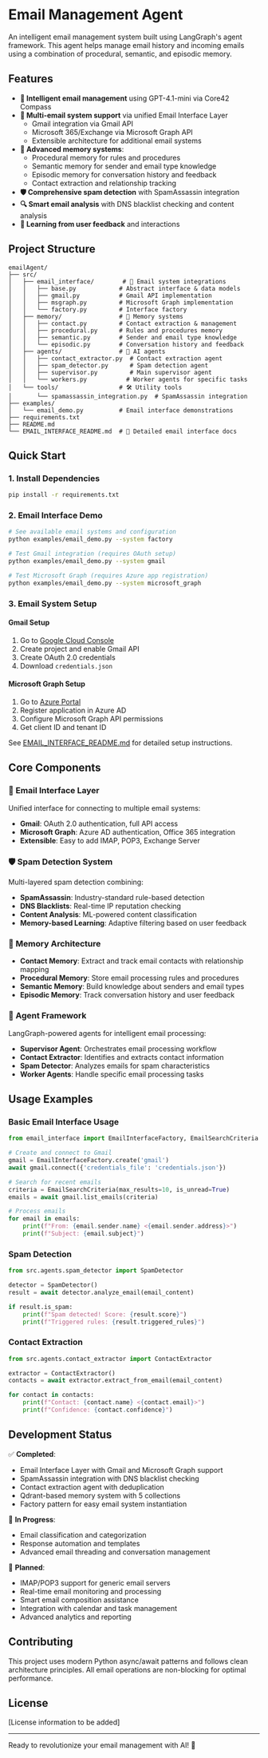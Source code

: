 # Email Management Agent

An intelligent email management system built using LangGraph's agent framework. This agent helps manage email history and incoming emails using a combination of procedural, semantic, and episodic memory.

## Features

- **🧠 Intelligent email management** using GPT-4.1-mini via Core42 Compass
- **📧 Multi-email system support** via unified Email Interface Layer
  - Gmail integration via Gmail API
  - Microsoft 365/Exchange via Microsoft Graph API
  - Extensible architecture for additional email systems
- **🧬 Advanced memory systems**:
  - Procedural memory for rules and procedures
  - Semantic memory for sender and email type knowledge  
  - Episodic memory for conversation history and feedback
  - Contact extraction and relationship tracking
- **🛡️ Comprehensive spam detection** with SpamAssassin integration
- **🔍 Smart email analysis** with DNS blacklist checking and content analysis
- **🤖 Learning from user feedback** and interactions

## Project Structure

```
emailAgent/
├── src/
│   ├── email_interface/        # 📧 Email system integrations
│   │   ├── base.py            # Abstract interface & data models
│   │   ├── gmail.py           # Gmail API implementation
│   │   ├── msgraph.py         # Microsoft Graph implementation
│   │   └── factory.py         # Interface factory
│   ├── memory/                # 🧠 Memory systems
│   │   ├── contact.py         # Contact extraction & management
│   │   ├── procedural.py      # Rules and procedures memory
│   │   ├── semantic.py        # Sender and email type knowledge
│   │   └── episodic.py        # Conversation history and feedback
│   ├── agents/                # 🤖 AI agents
│   │   ├── contact_extractor.py  # Contact extraction agent
│   │   ├── spam_detector.py      # Spam detection agent
│   │   ├── supervisor.py         # Main supervisor agent
│   │   └── workers.py           # Worker agents for specific tasks
│   └── tools/                 # 🛠️ Utility tools
│       └── spamassassin_integration.py  # SpamAssassin integration
├── examples/
│   └── email_demo.py          # Email interface demonstrations
├── requirements.txt
├── README.md
└── EMAIL_INTERFACE_README.md  # 📧 Detailed email interface docs
```

## Quick Start

### 1. Install Dependencies
```bash
pip install -r requirements.txt
```

### 2. Email Interface Demo
```bash
# See available email systems and configuration
python examples/email_demo.py --system factory

# Test Gmail integration (requires OAuth setup)
python examples/email_demo.py --system gmail

# Test Microsoft Graph (requires Azure app registration)  
python examples/email_demo.py --system microsoft_graph
```

### 3. Email System Setup

#### Gmail Setup
1. Go to [Google Cloud Console](https://console.cloud.google.com/)
2. Create project and enable Gmail API
3. Create OAuth 2.0 credentials
4. Download `credentials.json`

#### Microsoft Graph Setup  
1. Go to [Azure Portal](https://portal.azure.com/)
2. Register application in Azure AD
3. Configure Microsoft Graph API permissions
4. Get client ID and tenant ID

See [EMAIL_INTERFACE_README.md](EMAIL_INTERFACE_README.md) for detailed setup instructions.

## Core Components

### 📧 Email Interface Layer
Unified interface for connecting to multiple email systems:
- **Gmail**: OAuth 2.0 authentication, full API access
- **Microsoft Graph**: Azure AD authentication, Office 365 integration
- **Extensible**: Easy to add IMAP, POP3, Exchange Server

### 🛡️ Spam Detection System
Multi-layered spam detection combining:
- **SpamAssassin**: Industry-standard rule-based detection
- **DNS Blacklists**: Real-time IP reputation checking
- **Content Analysis**: ML-powered content classification
- **Memory-based Learning**: Adaptive filtering based on user feedback

### 🧠 Memory Architecture
- **Contact Memory**: Extract and track email contacts with relationship mapping
- **Procedural Memory**: Store email processing rules and procedures
- **Semantic Memory**: Build knowledge about senders and email types
- **Episodic Memory**: Track conversation history and user feedback

### 🤖 Agent Framework
LangGraph-powered agents for intelligent email processing:
- **Supervisor Agent**: Orchestrates email processing workflow
- **Contact Extractor**: Identifies and extracts contact information
- **Spam Detector**: Analyzes emails for spam characteristics
- **Worker Agents**: Handle specific email processing tasks

## Usage Examples

### Basic Email Interface Usage
```python
from email_interface import EmailInterfaceFactory, EmailSearchCriteria

# Create and connect to Gmail
gmail = EmailInterfaceFactory.create('gmail')
await gmail.connect({'credentials_file': 'credentials.json'})

# Search for recent emails
criteria = EmailSearchCriteria(max_results=10, is_unread=True)
emails = await gmail.list_emails(criteria)

# Process emails
for email in emails:
    print(f"From: {email.sender.name} <{email.sender.address}>")
    print(f"Subject: {email.subject}")
```

### Spam Detection
```python
from src.agents.spam_detector import SpamDetector

detector = SpamDetector()
result = await detector.analyze_email(email_content)

if result.is_spam:
    print(f"Spam detected! Score: {result.score}")
    print(f"Triggered rules: {result.triggered_rules}")
```

### Contact Extraction
```python
from src.agents.contact_extractor import ContactExtractor

extractor = ContactExtractor()
contacts = await extractor.extract_from_email(email_content)

for contact in contacts:
    print(f"Contact: {contact.name} <{contact.email}>")
    print(f"Confidence: {contact.confidence}")
```

## Development Status

✅ **Completed**:
- Email Interface Layer with Gmail and Microsoft Graph support
- SpamAssassin integration with DNS blacklist checking
- Contact extraction agent with deduplication
- Qdrant-based memory system with 5 collections
- Factory pattern for easy email system instantiation

🚧 **In Progress**:
- Email classification and categorization
- Response automation and templates
- Advanced email threading and conversation management

🔮 **Planned**:
- IMAP/POP3 support for generic email servers
- Real-time email monitoring and processing
- Smart email composition assistance
- Integration with calendar and task management
- Advanced analytics and reporting

## Contributing

This project uses modern Python async/await patterns and follows clean architecture principles. All email operations are non-blocking for optimal performance.

## License

[License information to be added]

---

Ready to revolutionize your email management with AI! 🚀 